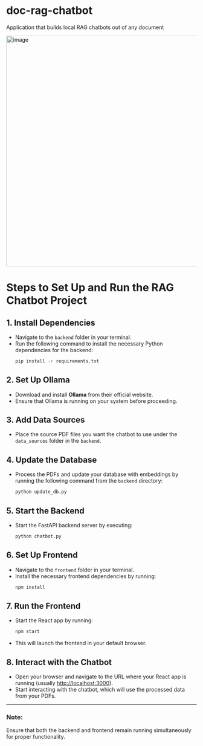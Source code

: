 # doc-rag-chatbot
Application that builds local RAG chatbots out of any document


<img width="611" alt="image" src="https://github.com/user-attachments/assets/81e91a1d-e3fa-4fc8-9b4f-cf414f4bc578">



# Steps to Set Up and Run the RAG Chatbot Project

## 1. **Install Dependencies**
- Navigate to the `backend` folder in your terminal.
- Run the following command to install the necessary Python dependencies for the backend:
  ```bash
  pip install -r requirements.txt
  ```

## 2. **Set Up Ollama**
- Download and install **Ollama** from their official website.
- Ensure that Ollama is running on your system before proceeding.

## 3. **Add Data Sources**
- Place the source PDF files you want the chatbot to use under the `data_sources` folder in the `backend`.

## 4. **Update the Database**
- Process the PDFs and update your database with embeddings by running the following command from the `backend` directory:
  ```bash
  python update_db.py
  ```

## 5. **Start the Backend**
- Start the FastAPI backend server by executing:
  ```bash
  python chatbot.py
  ```

## 6. **Set Up Frontend**
- Navigate to the `frontend` folder in your terminal.
- Install the necessary frontend dependencies by running:
  ```bash
  npm install
  ```

## 7. **Run the Frontend**
- Start the React app by running:
  ```bash
  npm start
  ```
- This will launch the frontend in your default browser.

## 8. **Interact with the Chatbot**
- Open your browser and navigate to the URL where your React app is running (usually [http://localhost:3000](http://localhost:3000)).
- Start interacting with the chatbot, which will use the processed data from your PDFs.

---

### Note:
Ensure that both the backend and frontend remain running simultaneously for proper functionality.
